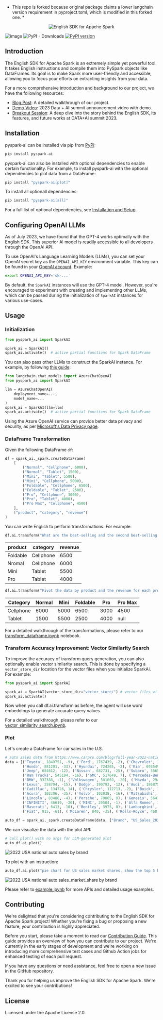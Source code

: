 * This repo is forked because original package claims a lower langchain version requirement in pyproject.toml, which is modified in this forked one. *
<div align="center">

![English SDK for Apache Spark](./docs/_static/english-sdk-spark.svg)
</div>

![![image](https://github.com/pyspark-ai/pyspark-ai/actions/workflows/build_and_test.yml/badge.svg?branch=master)](https://github.com/pyspark-ai/pyspark-ai/actions/workflows/build_and_test.yml/badge.svg?branch=master)
![PyPI - Downloads](https://img.shields.io/pypi/dm/pyspark-ai)
[![PyPI version](https://badge.fury.io/py/pyspark-ai.svg)](https://badge.fury.io/py/pyspark-ai)

## Introduction
The English SDK for Apache Spark is an extremely simple yet powerful tool. It takes English instructions and compile them into PySpark objects like DataFrames.
Its goal is to make Spark more user-friendly and accessible, allowing you to focus your efforts on extracting insights from your data.

For a more comprehensive introduction and background to our project, we have the following resources:
- [Blog Post](https://www.databricks.com/blog/introducing-english-new-programming-language-apache-spark): A detailed walkthrough of our project.
- [Demo Video](https://www.youtube.com/watch?v=yj7XlTB1Jvc&t=511s): 2023 Data + AI summit announcement video with demo.
- [Breakout Session](https://www.youtube.com/watch?v=ZunjkL3L62o&t=73s): A deep dive into the story behind the English SDK, its features, and future works at DATA+AI summit 2023.

## Installation

pyspark-ai can be installed via pip from [PyPI](https://pypi.org/project/pyspark-ai/):
```bash
pip install pyspark-ai
```

pyspark-ai can also be installed with optional dependencies to enable certain functionality. 
For example, to install pyspark-ai with the optional dependencies to plot data from a DataFrame:

```bash
pip install "pyspark-ai[plot]"
```

To install all optionall dependencies:

```bash
pip install "pyspark-ai[all]"
```

For a full list of optional dependencies, see [Installation and Setup](./docs/installation_and_setup.md).

## Configuring OpenAI LLMs
As of July 2023, we have found that the GPT-4 works optimally with the English SDK. This superior AI model is readily accessible to all developers through the OpenAI API.

To use OpenAI's Language Learning Models (LLMs), you can set your OpenAI secret key as the `OPENAI_API_KEY` environment variable. This key can be found in your [OpenAI account](https://platform.openai.com/account/api-keys). Example:
```bash
export OPENAI_API_KEY='sk-...'
```
By default, the `SparkAI` instances will use the GPT-4 model. However, you're encouraged to experiment with creating and implementing other LLMs, which can be passed during the initialization of `SparkAI` instances for various use-cases.

## Usage
### Initialization

```python
from pyspark_ai import SparkAI

spark_ai = SparkAI()
spark_ai.activate()  # active partial functions for Spark DataFrame
```

You can also pass other LLMs to construct the SparkAI instance. For example, by following [this guide](https://python.langchain.com/docs/integrations/chat/azure_chat_openai):
```python
from langchain.chat_models import AzureChatOpenAI
from pyspark_ai import SparkAI

llm = AzureChatOpenAI(
    deployment_name=...,
    model_name=...
)
spark_ai = SparkAI(llm=llm)
spark_ai.activate()  # active partial functions for Spark DataFrame
```
Using the Azure OpenAI service can provide better data privacy and security, as per [Microsoft's Data Privacy page](https://learn.microsoft.com/en-us/legal/cognitive-services/openai/data-privacy).

### DataFrame Transformation
Given the following DataFrame `df`:
```python
df = spark_ai._spark.createDataFrame(
    [
        ("Normal", "Cellphone", 6000),
        ("Normal", "Tablet", 1500),
        ("Mini", "Tablet", 5500),
        ("Mini", "Cellphone", 5000),
        ("Foldable", "Cellphone", 6500),
        ("Foldable", "Tablet", 2500),
        ("Pro", "Cellphone", 3000),
        ("Pro", "Tablet", 4000),
        ("Pro Max", "Cellphone", 4500)
    ],
    ["product", "category", "revenue"]
)
```

You can write English to perform transformations. For example:
```python
df.ai.transform("What are the best-selling and the second best-selling products in every category?").show()
```
| product  |category| revenue |
|----------|--------|---------|
| Foldable |Cellphone| 6500    |
| Nromal   |Cellphone| 6000    |
| Mini      |Tablet| 5500    |
| Pro |Tablet| 4000    |

```python
df.ai.transform("Pivot the data by product and the revenue for each product").show()
```
| Category  | Normal | Mini | Foldable |  Pro | Pro Max |
|-----------|--------|------|----------|------|---------|
| Cellphone |   6000 | 5000 |     6500 | 3000 |    4500 |
| Tablet    |   1500 | 5500 |     2500 | 4000 |    null |

For a detailed walkthrough of the transformations, please refer to our [transform_dataframe.ipynb](https://github.com/databrickslabs/pyspark-ai/blob/master/examples/transform_dataframe.ipynb) notebook.

### Transform Accuracy Improvement: Vector Similarity Search 

To improve the accuracy of transform query generation, you can also optionally enable vector similarity search. 
This is done by specifying a `vector_store_dir` location for the vector files when you initialize SparkAI. For example:

```python
from pyspark_ai import SparkAI

spark_ai = SparkAI(vector_store_dir="vector_store/") # vector files will be stored in the dir "vector_store"
spark_ai.activate() 
```

Now when you call df.ai.transform as before, the agent will use word embeddings to generate accurate query values.

For a detailed walkthrough, please refer to our [vector_similarity_search.ipynb](./examples/vector_similarity_search.ipynb).

### Plot
Let's create a DataFrame for car sales in the U.S.

```python
# auto sales data from https://www.carpro.com/blog/full-year-2022-national-auto-sales-by-brand
data = [('Toyota', 1849751, -9), ('Ford', 1767439, -2), ('Chevrolet', 1502389, 6),
        ('Honda', 881201, -33), ('Hyundai', 724265, -2), ('Kia', 693549, -1),
        ('Jeep', 684612, -12), ('Nissan', 682731, -25), ('Subaru', 556581, -5),
        ('Ram Trucks', 545194, -16), ('GMC', 517649, 7), ('Mercedes-Benz', 350949, 7),
        ('BMW', 332388, -1), ('Volkswagen', 301069, -20), ('Mazda', 294908, -11),
        ('Lexus', 258704, -15), ('Dodge', 190793, -12), ('Audi', 186875, -5),
        ('Cadillac', 134726, 14), ('Chrysler', 112713, -2), ('Buick', 103519, -42),
        ('Acura', 102306, -35), ('Volvo', 102038, -16), ('Mitsubishi', 102037, -16),
        ('Lincoln', 83486, -4), ('Porsche', 70065, 0), ('Genesis', 56410, 14),
        ('INFINITI', 46619, -20), ('MINI', 29504, -1), ('Alfa Romeo', 12845, -30),
        ('Maserati', 6413, -10), ('Bentley', 3975, 0), ('Lamborghini', 3134, 3),
        ('Fiat', 915, -61), ('McLaren', 840, -35), ('Rolls-Royce', 460, 7)]

auto_df = spark_ai._spark.createDataFrame(data, ["Brand", "US_Sales_2022", "Sales_Change_Percentage"])
```

We can visualize the data with the plot API:

```python
# call plot() with no args for LLM-generated plot
auto_df.ai.plot()
```
![2022 USA national auto sales by brand](docs/_static/auto_sales.png)

To plot with an instruction:
```python
auto_df.ai.plot("pie chart for US sales market shares, show the top 5 brands and the sum of others")
```
![2022 USA national auto sales_market_share by brand](docs/_static/auto_sales_pie_char.png)

Please refer to [example.ipynb](https://github.com/databrickslabs/pyspark-ai/blob/master/examples/example.ipynb) for more APIs and detailed usage examples.

## Contributing

We're delighted that you're considering contributing to the English SDK for Apache Spark project! Whether you're fixing a bug or proposing a new feature, your contribution is highly appreciated.

Before you start, please take a moment to read our [Contribution Guide](./CONTRIBUTING.md). This guide provides an overview of how you can contribute to our project. We're currently in the early stages of development and we're working on introducing more comprehensive test cases and Github Action jobs for enhanced testing of each pull request.

If you have any questions or need assistance, feel free to open a new issue in the GitHub repository.

Thank you for helping us improve the English SDK for Apache Spark. We're excited to see your contributions!

## License
Licensed under the Apache License 2.0.
